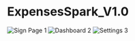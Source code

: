 # ExpensesSpark_V1.0

![Sign Page 1](https://github.com/PoovarasanKG/ExpensesSpark/assets/77930091/27735729-ad6b-4463-b56e-f9f041e2ccca)
![Dashboard 2](https://github.com/PoovarasanKG/ExpensesSpark/assets/77930091/c9833678-03bd-42fe-b197-aca66238e376)
![Settings 3](https://github.com/PoovarasanKG/ExpensesSpark/assets/77930091/d8be15be-5cef-4f78-8345-17715c28879a)
